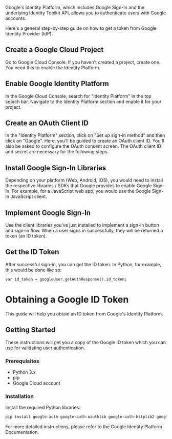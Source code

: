 Google's Identity Platform, which includes Google Sign-In and the underlying Identity Toolkit API, allows you to authenticate users with Google accounts.

Here's a general step-by-step guide on how to get a token from Google Identity Provider (IdP):

## Create a Google Cloud Project
Go to Google Cloud Console. If you haven't created a project, create one. You need this to enable the Identity Platform.

## Enable Google Identity Platform
In the Google Cloud Console, search for "Identity Platform" in the top search bar. Navigate to the Identity Platform section and enable it for your project.

## Create an OAuth Client ID
In the "Identity Platform" section, click on "Set up sign-in method" and then click on "Google". Here, you'll be guided to create an OAuth client ID. You'll also be asked to configure the OAuth consent screen. The OAuth client ID and secret are necessary for the following steps.

## Install Google Sign-In Libraries
Depending on your platform (Web, Android, iOS), you would need to install the respective libraries / SDKs that Google provides to enable Google Sign-In. For example, for a JavaScript web app, you would use the Google Sign-In JavaScript client.

## Implement Google Sign-In
Use the client libraries you've just installed to implement a sign-in button and sign-in flow. When a user signs in successfully, they will be returned a token (an ID token).

## Get the ID Token
After successful sign-in, you can get the ID token. In Python, for example, this would be done like so:
```
var id_token = googleUser.getAuthResponse().id_token;
```

# Obtaining a Google ID Token

This guide will help you obtain an ID token from Google's Identity Platform.

## Getting Started

These instructions will get you a copy of the Google ID token which you can use for validating user authentication.

### Prerequisites

- Python 3.x
- pip
- Google Cloud account

### Installation

Install the required Python libraries:

```bash
pip install google-auth google-auth-oauthlib google-auth-httplib2 google-api-python-client
```



For more detailed instructions, please refer to the Google Identity Platform Documentation.